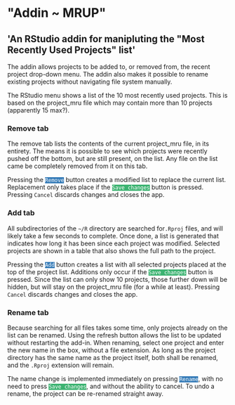 # "Addin ~ MRUP"
## 'An RStudio addin for manipluting the "Most Recently Used Projects" list'

The addin allows projects to be added to, or removed from, the recent project drop-down menu.
The addin also makes it possible to rename existing projects without navigating file system manually.

The RStudio menu shows a list of the 10 most recently used projects.
This is based on the project_mru file which may contain more than 10 projects (apparently 15 max?).

### Remove tab

The remove tab lists the contents of the current project_mru file, in its entirety.
The means it is possible to see which projects were recently pushed off the bottom, but are still present, on the list.
Any file on the list came be completely removed from it on this tab.

Pressing the <code style='background-color:#337ab7; color:white'>Remove</code> button creates a modified list to replace the current list.
Replacement only takes place if the <code style='background-color:#3cb371; color:white'>Save changes</code> button is pressed.
Pressing `Cancel` discards changes and closes the app.

### Add tab

All subdirectories of the `~/R` directory are searched for`.Rproj`
files, and will likely take a few seconds to complete.
Once done, a list is generated that indicates how long it has been since each project was modified. 
Selected projects are shown in a table that also shows the full path to the project.

Pressing the <code style='background-color:#337ab7; color:white'>Add</code> button creates a list with all selected projects placed at the top of the project list.
Additions only occur if the <code style='background-color:#3cb371; color:white'>Save changes</code> button is pressed.
Since the list can only show 10 projects, those further down will be hidden, but will stay on the project_mru file (for a while at least).
Pressing `Cancel` discards changes and closes the app.

### Rename tab

Because searching for all files takes some time, only projects already on the list can be renamed.
Using the refresh button allows the list to be updated without restarting the add-in.
When renaming, select one project and enter the new name in the box, without a file extension.
As long as the project directory has the same name as the project itself, both shall be renamed, and the `.Rproj` extension will remain.

The name change is implemented immediately on pressing <code style='background-color:#337ab7; color:white'>Rename</code>, with no need to press <code style='background-color:#3cb371; color:white'>Save changes</code>, and without the ability to cancel.
To undo a rename, the project can be re-renamed straight away.

